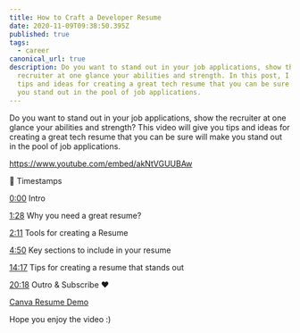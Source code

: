 ```yaml
---
title: How to Craft a Developer Resume
date: 2020-11-09T09:38:50.395Z
published: true
tags:
  - career
canonical_url: true
description: Do you want to stand out in your job applications, show the
  recruiter at one glance your abilities and strength. In this post, I'll share
  tips and ideas for creating a great tech resume that you can be sure will make
  you stand out in the pool of job applications.
---
```

Do you want to stand out in your job applications, show the recruiter at one glance your abilities and strength? This video will give you tips and ideas for creating a great tech resume that you can be sure will make you stand out in the pool of job applications.

https://www.youtube.com/embed/akNtVGUUBAw

🌱 Timestamps

[0:00](https://www.youtube.com/watch?v=akNtVGUUBAw&t=0s) Intro 

[1:28](https://www.youtube.com/watch?v=akNtVGUUBAw&t=88s) Why you need a great resume?

[2:11](https://www.youtube.com/watch?v=akNtVGUUBAw&t=131s) Tools for creating a Resume

[4:50](https://www.youtube.com/watch?v=akNtVGUUBAw&t=290s) Key sections to include in your resume 

[14:17](https://www.youtube.com/watch?v=akNtVGUUBAw&t=857s) Tips for creating a resume that stands out 

[20:18](https://www.youtube.com/watch?v=akNtVGUUBAw&t=1218s) Outro & Subscribe ❤️ 

[Canva Resume Demo](https://www.canva.com/design/DAEMua0hkjY/RIdjaLf20fj3FiPKApSVHg/view?utm_content=DAEMua0hkjY&utm_campaign=designshare&utm_medium=link&utm_source=publishsharelink)

Hope you enjoy the video :)